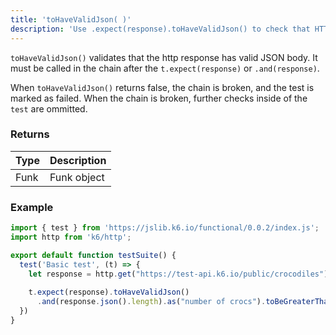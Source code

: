 ```yaml
---
title: 'toHaveValidJson( )'
description: 'Use .expect(response).toHaveValidJson() to check that HTTP response contains valid JSON.'
---
```


`toHaveValidJson()` validates that the http response has valid JSON body. It must be called in the chain after the `t.expect(response)` or `.and(response)`. 

When `toHaveValidJson()` returns false, the chain is broken, and the test is marked as failed. When the chain is broken, further checks inside of the `test` are ommitted. 


### Returns

| Type   | Description                     |
| ------ | ------------------------------- |
| Funk   | Funk object |

### Example

<CodeGroup labels={[]}>

```javascript
import { test } from 'https://jslib.k6.io/functional/0.0.2/index.js';
import http from 'k6/http';

export default function testSuite() {
  test('Basic test', (t) => {
    let response = http.get("https://test-api.k6.io/public/crocodiles")
    
    t.expect(response).toHaveValidJson()
      .and(response.json().length).as("number of crocs").toBeGreaterThan(5);
  })
}
```

</CodeGroup>
